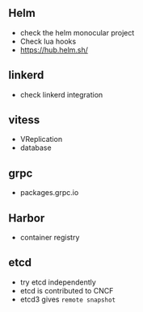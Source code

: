 ## Helm 
- check the helm monocular project
- Check lua hooks
- https://hub.helm.sh/

## linkerd
- check linkerd integration

## vitess
- VReplication
- database 

## grpc
- packages.grpc.io

## Harbor
- container registry

## etcd
- try etcd independently
- etcd is contributed to CNCF
- etcd3 gives `remote snapshot`